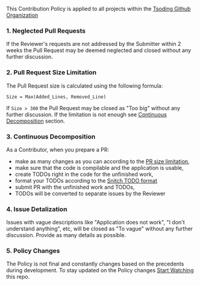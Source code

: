 This Contribution Policy is applied to all projects within the [Tsoding Github Organization][tsoding-github]

### 1. Neglected Pull Requests

If the Reviewer's requests are not addressed by the Submitter within 2 weeks the Pull Request may be deemed neglected and closed without any further discussion.

### 2. Pull Request Size Limitation

The Pull Request size is calculated using the following formula:

```
Size = Max(Added_Lines, Removed_Line)
```

If `Size > 300` the Pull Request may be closed as "Too big" without any further discussion. If the limitation is not enough see [Continuous Decomposition](#3-continuous-decomposition) section.

### 3. Continuous Decomposition

As a Contributor, when you prepare a PR:

- make as many changes as you can according to the [PR size limitation](#2-pull-request-size-limitation),
- make sure that the code is compilable and the application is usable,
- create TODOs right in the code for the unfinished work,
- format your TODOs according to the [Snitch TODO format][snitch-todo-format]
- submit PR with the unfinished work and TODOs,
- TODOs will be converted to separate issues by the Reviewer

### 4. Issue Detalization

Issues with vague descriptions like "Application does not work", "I don't understand anything", etc, will be closed as "To vague" without any further discussion. Provide as many details as possible.

### 5. Policy Changes

The Policy is not final and constantly changes based on the precedents during development. To stay updated on the Policy changes [Start Watching](https://help.github.com/en/articles/watching-and-unwatching-repositories#watching-a-single-repository) this repo.

[snitch-todo-format]: https://github.com/tsoding/snitch#unreported-todo
[tsoding-github]: https://github.com/tsoding
